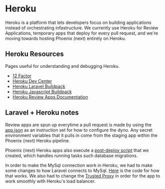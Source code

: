 # Heroku

Heroku is a platform that lets developers focus on building applications instead of orchestrating infastructure. We currently use Heroku for Review Applications, temporary apps that deploy for every pull request, and we're moving towards hosting Phoenix (next) entirely on Heroku.

## Heroku Resources

Pages useful for understanding and debugging Heroku.
* [12 Factor](https://12factor.net/)
* [Heroku Dev Center](https://devcenter.heroku.com/)
* [Heroku Laravel Buildpack](https://devcenter.heroku.com/articles/getting-started-with-laravel)
* [Heroku Javascript Buildpack](https://devcenter.heroku.com/articles/deploying-nodejs)
* [Heroku Review Apps Documentation](https://devcenter.heroku.com/articles/deploying-nodejs)

## Laravel + Heroku notes

Review apps are spun up everytime a pull request is made by using the [app.json](https://github.com/DoSomething/phoenix-next/blob/dev/app.json) as an instruction set for how to configure the dyno. Any secret environment variables that it pulls in come from the staging app within the Phoenix (next) Heroku pipeline. 

Phoenix (next) Heroku apps also execute a [post-deploy script](https://github.com/DoSomething/phoenix-next/blob/dev/bootstrap/setup.sh) that we created, which handles running tasks such database migrations.

In order to make the MySql connection work in Heroku, we had to make some changes to how Laravel connects to MySql. [Here](https://github.com/DoSomething/phoenix-next/blob/dev/config/database.php#L3) is the code for how that works. We also had to change the [Trusted Proxy](https://github.com/DoSomething/phoenix-next/blob/dev/config/trustedproxy.php) in order for the app to work smoothly with Heroku's load balancer.
